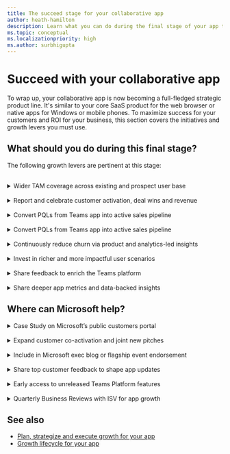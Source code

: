 ```yaml
---
title: The succeed stage for your collaborative app
author: heath-hamilton
description: Learn what you can do during the final stage of your app to grow your app
ms.topic: conceptual
ms.localizationpriority: high
ms.author: surbhigupta
---
```

# Succeed with your collaborative app

To wrap up, your collaborative app is now becoming a full-fledged strategic product line. It's similar to your core SaaS product for the web browser or native apps for Windows or mobile phones. To maximize success for your customers and ROI for your business, this section covers the initiatives and growth levers you must use.

## What should you do during this final stage?

The following growth levers are pertinent at this stage:
<br>
<br>
<details>
<summary>Wider TAM coverage across existing and prospect user base</summary>

Continue to increase the usage of your collaborative app on Teams through existing customer activation. You can continue new customer acquisition via the Teams marketplace or through sales-led customer deal wins leading with your app.

</details>
<br>
<details>
<summary>Report and celebrate customer activation, deal wins and revenue</summary>

Share notable customer wins, customer success stories, and resulting revenue from user acquisition or deal wins attributed to your Teams app with the Microsoft field, account, or engineering representatives. Microsoft can selectively drive executive visibility for your app and explore any possible GTM or marketing-drive acceleration for your app.

</details>
<br>
<details>
<summary>Convert PQLs from Teams app into active sales pipeline</summary>

A core product-led growth initiative, capture Teams marketplace trials, trials sign-ups coming from your Teams app or freemium users as potential leads to be converted into paying customers. Remember to monitor the usage patterns, user retention, and product value experienced by the trial or freemium users. Use them to determine the customers that can be converted through sales, customer success, or direct product interventions (for example, upsell, upgrade prompts).

</details>
<br>
<details>
<summary>Convert PQLs from Teams app into active sales pipeline</summary>

A core product-led growth initiative, capture Teams marketplace trials, trials sign-ups coming from your Teams app or freemium users as potential leads to be converted into paying customers. Remember to monitor the usage patterns, user retention and product value experienced by the trial or freemium users. Use them to determine the customers that can be converted through sales, customer success or direct product interventions (for example, upsell, upgrade prompts).

</details>
<br>
<details>
<summary>Continuously reduce churn via product and analytics-led insights</summary>

Retaining users by providing them a sticky experience is key to growing your Teams app and realizing economic value from your product and GTM investments. Ensure that you’ve implemented robust and granular analytics for your Teams app. It should serve your need to measure when and which users have churned or are likely to churn from your app. You can them re-engage and retarget them via outreach channels within or outside your product.

</details>
<br>
<details>
<summary>Invest in richer and more impactful user scenarios</summary>

Innovation, grounded in customer needs, is the key to sustainably grow and succeed with your app on Teams.

:::row:::
    :::column span="3":::
        Ensure that you monitor reviews for your app on the marketplace, user feedback coming from in-product surveys, and user behavior insights. You must also monitor app engagement analytics you’ve implemented in your app. Also, monitor customer inputs relayed by the Microsoft field, account, or engineering representatives. It helps you to continue investing in new scenarios and enhanced user experience for your app. Keep an eye on your competitors and other leading SaaS apps in your segment to continuously learn from the market and evolve your app’s strategy and roadmap.
    :::column-end:::
    :::column span="":::
        :::image type="content" source="../../../../../assets/images/app-fundamentals/feedback-teams-app.png" alt-text="Collect user feedback within the developer’s Teams app through contextual, micro-surveys.":::
    :::column-end:::
:::row-end:::
:::row:::
    :::column span="":::
        :::image type="content" source="../../../../../assets/images/app-fundamentals/app-capability-1.png" alt-text="Teams app capability 1.":::
    :::column-end:::
    :::column span="3":::
        Since Teams marketplace is public, you can use your product team can at the minimum use the Microsoft 365 developer tenant to experience other apps. Strategic developers, who are part of the invite-only Teams engineering’s build-with partner program, can get early access to new and latest cutting-edge collaborative features on Teams app platform. It's an opportunity for you to deliver unparalleled value to customers and use global GTM and marketing moments, being an early adopter to showcase new innovation on Teams.
    :::column-end:::
:::row-end:::

</details>
<br>
<details>
<summary>Share feedback to enrich the Teams platform</summary>

Microsoft Teams app platform is ever-evolving with newer features that provide even more opportunities for developers like you to deliver unique, differentiated and collaborative scenarios of value to customers. Use the Microsoft field, account, engineering representatives to share feedback or product ask on Teams platform. You can as well post product feature suggestions here.

</details>
<br>
<details>
<summary>Share deeper app metrics and data-backed insights</summary>

Strategic developers can be a part of the invite-only Teams engineering’s build-with partner program. The developers can share aggregate-level user engagement and behavioral insights with Microsoft PM and UX design team. The Microsoft team can collaborate with you using their vast experience of working with app developers. They can share best practices of designing, developing, and growing apps on Teams. You can get help on experience enhancements, hypotheses-driven growth experimentation, and roadmap planning for your Teams collaborative app.

</details>

## Where can Microsoft help?

<details>
<summary>Case Study on Microsoft’s public customers portal</summary>

:::row:::
    :::column span="3":::
        Impactful case studies of how investing a Teams app resulted in growth for your SaaS business and how customers using your app got impacted can be published on the following customer-facing sites: Microsoft 365 ISV Benefits Program Success Stories and Customer Stories on Microsoft.com. Connect with your Teams engineering representatives or Microsoft 365 ISV Benefits Service Desk to check eligibility, seek guidance, and execute this motion.
    :::column-end:::
    :::column span="":::
        :::image type="content" source="../../../../../assets/images/app-fundamentals/isv-site-success-story.png" alt-text="Modern work ISV site showing customer success stories.":::
    :::column-end:::
:::row-end:::

</details>
<br>
<details>
<summary>Expand customer co-activation and joint new pitches</summary>

Microsoft will evaluate co-activation opportunities in large customer accounts. It's based on customer interest, adoption opportunity (sold seat size in customer account), and so on, among other criteria. Get in touch with your Microsoft field, account, or engineering representatives to discuss potential joint customer pitches in large customer accounts.

</details>
<br>
<details>
<summary>Include in Microsoft exec blog or flagship event endorsement</summary>

Get the power of the Microsoft executive team behind your next leadership blog or event. Review your plans for blogs or events in which you'll be participating. Develop ideas on how a Microsoft executive can help to promote your commercial marketplace offer in a blog or at an event. Reach out to Microsoft 365 ISV Marketing Benefits to request Microsoft executive endorsement, where your eligibility will be checked. After that, the team will work with you to find a Microsoft executive (Director level or higher) to help endorse your Teams collaborative app available on the marketplace.

</details>
<br>
<details>
<summary>Share top customer feedback to shape app updates</summary>

Strategic developers, who are part of the invite-only Teams engineering’s build-with partner program, can learn from Microsoft PM and UX design team about incoming feedback from customers. You must specifically learn about their collaborative apps or feedback at large about the segment. All such feedback is great input to plan customer-grounded future roadmap of product enhancements.

</details>
<br>
<details>
<summary>Early access to unreleased Teams Platform features</summary>

Microsoft-offered Developer Preview for Teams is a public program for developers, which provides early access to unreleased features in Microsoft Teams. It allows you to explore and test upcoming features for potential inclusion in your Teams app and share feedback about the feature. Strategic developers, who are part of the invite-only Teams engineering’s build-with partner program, have a direct line to work together with Microsoft engineering to use these features in their apps.

</details>
<br>
<details>
<summary>Quarterly Business Reviews with ISV for app growth</summary>

Strategic developers, who are part of the invite-only Teams engineering’s build-with partner program, can benefit from a quarterly rhythm of business with participation from product, engineering, business development, and GTM leadership from Microsoft, and partner side. It helps them take a stock of the app’s growth, resulting business outcomes and jointly agree on next wave of business impact milestones and partnership investments.

Each app in the Teams ecosystem undertakes this journey, in all likelihood, starting from a point solution to becoming a full-fledged collaborative app on Teams. Building, launching, gaining traction, achieving scale, and finally succeeding are phases that help you plan and execute your app’s go-to-market journey resulting in robust growth for your SaaS business on the Teams marketplace.

</details>

## See also

- [Plan, strategize and execute growth for your app](overview-app-growth.md)
- [Growth lifecycle for your app](app-growth-lifecycle.md)
